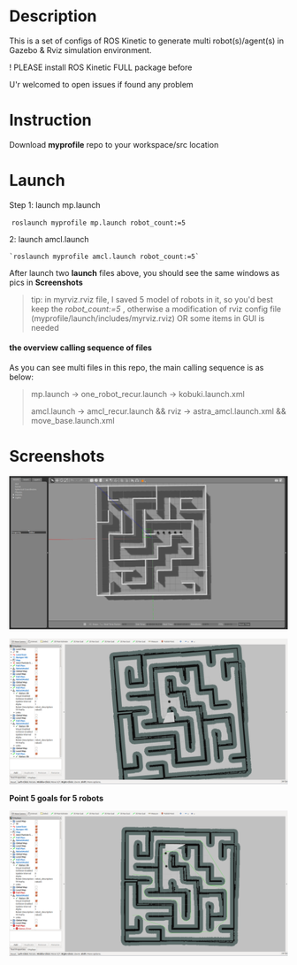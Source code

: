 # Description

This is a set of configs of ROS Kinetic to generate multi robot(s)/agent(s) in Gazebo & Rviz simulation environment.

! PLEASE install ROS Kinetic FULL package before 

U'r welcomed to open issues if found any problem



# Instruction

Download **myprofile** repo to your workspace/src location



# Launch 

Step 1: launch mp.launch

​	`roslaunch myprofile mp.launch robot_count:=5`

2: launch amcl.launch

 	`roslaunch myprofile amcl.launch robot_count:=5`

After launch two **launch** files above, you should see the same windows as pics in **Screenshots**

> tip: in myrviz.rviz file, I saved 5 model of robots in it, so you'd best keep the *robot_count:=5* , otherwise  a modification of rviz config file (myprofile/launch/includes/myrviz.rviz) OR some items in GUI is needed



####  the overview calling sequence of files

As you can see multi files in this repo, the main calling sequence is as below:

> mp.launch -> one_robot_recur.launch ->  kobuki.launch.xml
>
> amcl.launch -> amcl_recur.launch && rviz ->  astra_amcl.launch.xml && move_base.launch.xml 



# Screenshots



![gazebo](./readme.assets/image-20201012101022913.png)



![image-20201012101105756](./readme.assets/image-20201012101105756.png)



**Point 5 goals for 5 robots**

![image-20201012102059190](./readme.assets/image-20201012102059190.png)



